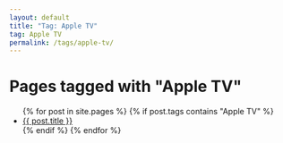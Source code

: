```yaml
---
layout: default
title: "Tag: Apple TV"
tag: Apple TV
permalink: /tags/apple-tv/
---
```

<h1>Pages tagged with "Apple TV"</h1>
<ul>
{% for post in site.pages %}
  {% if post.tags contains "Apple TV" %}
  <li><a href="{{ post.url }}">{{ post.title }}</a></li>
  {% endif %}
{% endfor %}
</ul>

